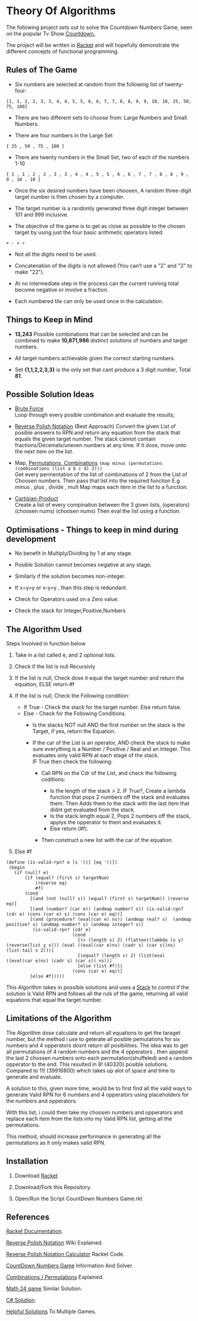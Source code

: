 # Theory Of Algorithms 

The following project sets out to solve the Countdown Numbers Game, seen on the popular Tv Show [Countdown.](https://en.wikipedia.org/wiki/Countdown_(game_show))

The project will be written in [Racket](https://racket-lang.org/) and will hopefully demonstrate the different concepts of functional programming.

## Rules of The Game

* Six numbers are selected at random from the following list of twenty-four:
```
[1, 1, 2, 2, 3, 3, 4, 4, 5, 5, 6, 6, 7, 7, 8, 8, 9, 9, 10, 10, 25, 50, 75, 100]
```

* There are two different sets to choose from: Large Numbers and Small Numbers.

* There are four numbers in the Large Set 
```
{ 25 , 50 , 75 , 100 }
```

* There are twenty numbers in the Small Set, two of each of the numbers 1-10
```
{ 1 , 1 , 2 , 2 , 3 , 3 , 4 , 4 , 5 , 5 , 6 , 6 , 7 , 7 , 8 , 8 , 9 , 9 , 10 , 10 }
```

* Once the six desired numbers have been choosen, A random three-digit target number is then chosen by a computer.

* The target number is a randomly generated three digit integer between 101 and 999 inclusive.

* The objective of the game is to get as close as possible to the chosen target by using just the four basic arithmetic operators listed:
```
+ - × ÷
```

* Not all the digits need to be used.

* Concatenation of the digits is not allowed (You can’t use a "2" and "2" to make "22").

* At no intermediate step in the process can the current running total become negative or involve a fraction.

* Each numbered tile can only be used once in the calculation.

## Things to Keep in Mind
* **13,243** Possible combinations that can be selected and can be combined to make **10,871,986** distinct solutions of numbers and target numbers.

* All target numbers achievable given the correct starting numbers.

* Set **{1,1,2,2,3,3}** is the only set that cant produce a 3 digit number, Total **81**.

 
## Possible Solution Ideas
* [Brute Force](https://en.wikipedia.org/wiki/Brute-force_search)  
  Loop through every posible combination and evaluate the results;
  
* [Reverse Polish Notation](https://en.wikipedia.org/wiki/Reverse_Polish_notation) (Best Approach)
  Convert the given List of posible answers to RPN and return any equation from the stack that equals the given target number.
  The stack cannot contain fractions/Decemals/uneven numbers at any time. If it dose, move onto the next item on the list.
  
* Map, [Permutations, Combinations](https://www.mathsisfun.com/combinatorics/combinations-permutations.html)
  ```(map minus (permutations (combinations (list a b c d) 2)))```   
  Get every permentation of the list of combinations of 2 from the List of Choosen numbers.
  Then pass that list into the required function E.g minus , plus , divide , mult
  Map maps each item in the list to a function.

* [Cartisian-Product](https://en.wikipedia.org/wiki/Cartesian_product#A_deck_of_cards)  
  Create a list of every compination between the 3 given lists, (operators) (choosen nums) (choosen nums)
  Then eval the list using a function.

## Optimisations - Things to keep in mind during development

* No benefit in Multiply/Dividing by 1 at any stage.

* Posible Solution cannot becomes negative at any stage.

* Similarly if the solution becomes non-integer.

* If x÷y=y or x-y=y , than this step is redundant.

* Check for Operators used on a Zero value.

* Check the stack for Integer,Positive,Numbers 

## The Algorithm Used  
Steps Involved in function below
 1. Take in a list called e, and 2 optional lists.
 1. Check if the list is null Recursivly
 1. If the list is null, Check dose it equal the target number and return the equation, ELSE return #f
 1. If the list is null, Check the Following condition:
 
    * If True - Check the stack for the target number. Else return false.   
    * Else - Check for the Following Conditions.   
       * Is the stacks NOT null AND the first number on the stack is the Target, if yes, return the Equation.   
       * If the car of the List is an operator, AND check the stack to make sure everything is a Number / Positive / Real and an Integer. This evaluates only valid RPN at each stage of the stack.   
       IF True then check the following:                
          
          * Call RPN on the Cdr of the List, and check the following coditions:    
             * Is the length of the stack > 2. IF True?, Create a lambda function that pops 2 numbers off the stack and evaluates them. Then Adds them to the stack with the last item that didnt get evaluated from the stack.   
             * Is the stack length equal 2, Pops 2 numbers off the stack, applys the opperator to them and evaluates it.   
             * Else return (#f).   
         
           * Then construct a new list with the car of the equation.
         
  1. Else #f
  
 ```
 (define (is-valid-rpn? e [s '()] [eq '()])
  (begin
    (if (null? e)
        (if (equal? (first s) targetNum)
            (reverse eq)
            #f)
        (cond
          [(and (not (null? s)) (equal? (first s) targetNum)) (reverse eq)]
          [(and (number? (car e)) (andmap number? s)) (is-valid-rpn? (cdr e) (cons (car e) s) (cons (car e) eq))]
          [(and (procedure? (eval(car e) ns)) (andmap real? s)  (andmap positive? s) (andmap number? s) (andmap integer? s))
           (is-valid-rpn? (cdr e)
                          (cond
                            [(> (length s) 2) (flatten((lambda (x y) (reverse(list y x))) (eval ((eval(car e)ns) (cadr s) (car s))ns) (list-tail s 2)))]
                            [(equal? (length s) 2) (list(eval ((eval(car e)ns) (cadr s) (car s)) ns))]
                            [else (list #f)])
                          (cons (car e) eq))]
          [else #f]))))
 
 ```

This Algorithm takes in possible solutions and uses a [Stack](https://en.wikipedia.org/wiki/Stack_(abstract_data_type)) to control if the solution is Valid RPN and follows all the ruls of the game, returning all valid equations that equal the target number.

## Limitations of the Algorithm
The Algorithm dose calculate and return all equations to get the taraget number, but the method i use to geterate all posible pemutations for six numbers and 4 opperators dosnt return all posibilities. The idea was to get all permutations of 4 random numbers and the 4 opperators , then append the last 2 chossen numbers onto each permutation(shuffeled) and a random opperator to the end. This resulted in 8! (40320) posible solutions. Compared to 11! (39916800) which takes up alot of space and time to generate and evaluate.

A solution to this, given more time, would be to first find all the valid ways to generate Valid RPN for 6 numbers and 4 opperators using placeholders for the numbers and opperators.

With this list, i could then take my choosen numbers and opperators and replace each item from the lists into my Valid RPN list, getting all the permutations.

This method, should increase performance in generating all the permutations as it only makes valid RPN.




## Installation
1) Download [Racket](https://racket-lang.org/download/)

2) Download/Fork this Repository.

3) Open/Run the Script CountDown Numbers Game.rkt




## References
[Racket Documentation](https://docs.racket-lang.org/).

[Reverse Polish Notation](https://en.wikipedia.org/wiki/Reverse_Polish_notation) Wiki Explained.

[Reverse Polish Notation Calculator](https://rosettacode.org/wiki/Parsing/RPN_calculator_algorithm#Racket) Racket Code.

[CountDown Numbers Game](http://datagenetics.com/blog/august32014/index.html) Information And Solver.

[Combinations / Permutations](http://www.mathsisfun.com/combinatorics/combinations-permutations.html) Explained.

[Math 24 game](https://rosettacode.org/wiki/24_game/Solve#Racket) Similar Solution.

[C# Solution](https://www.codeproject.com/Articles/740035/Countdown-Number-Puzzle-Solver).

[Helpful Solutions](https://rosettacode.org/wiki/Category:Programming_Tasks) To Multiple Games.


